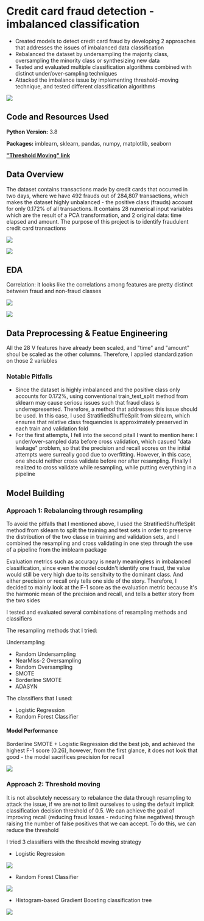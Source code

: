 # Credit card fraud detection - imbalanced classification
* Created models to detect credit card fraud by developing 2 approaches that addresses the issues of imbalanced data classification
* Rebalanced the dataset by undersampling the majority class, oversampling the minority class or synthesizing new data
* Tested and evaluated multiple classification algorithms combined with distinct under/over-sampling techniques
* Attacked the imbalance issue by implementing threshold-moving technique, and tested different classification algorithms

![](images/imbalanced_scale.png)

## Code and Resources Used
**Python Version:** 3.8

**Packages:** imblearn, sklearn, pandas, numpy, matplotlib, seaborn

[**"Threshold Moving" link**](https://towardsdatascience.com/how-to-deal-with-imbalanced-classification-without-re-balancing-the-data-8a3c02353fe3)

## Data Overview
The dataset contains transactions made by credit cards that occurred in two days, where we have 492 frauds out of 284,807 transactions, which makes the dataset highly unbalanced - the positive class (frauds) account for only 0.172% of all transactions. It contains 28 numerical input variables which are the result of a PCA transformation, and 2 original data: time elapsed and amount. The purpose of this project is to identify fraudulent credit card transactions


![](images/df_head.png)

![](images/label_dist.png)

## EDA
Correlation: it looks like the correlations among features are pretty distinct between fraud and non-fraud classes

![](images/fraud.png)

![](images/non_fraud.png)

## Data Preprocessing & Featue Engineering
All the 28 V features have already been scaled, and "time" and "amount" shoul be scaled as the other columns. Therefore, I applied standardization on those 2 variables

### Notable Pitfalls
* Since the dataset is highly imbalanced and the positive class only accounts for 0.172%, using conventional train_test_split method from sklearn may cause seriosu issues such that fraud class is underrepresented. Therefore, a method that addresses this issue should be used. In this case, I used StratifiedShuffleSplit from sklearn, which ensures that relative class frequencies is approximately preserved in each train and validation fold
* For the first attempts, I fell into the second pitall I want to mention here: I under/over-sampled data before cross validation, which casued "data leakage" problem, so that the precision and recall scores on the initial attempts were surreally  good due to overfitting. However, in this case, one should neither cross validate before nor after resampling. Finally I realized to cross validate while resampling, while putting everything in a pipeline

## Model Building
### Approach 1: Rebalancing through resampling
To avoid the pitfalls that I mentioned above, I used the StratifiedShuffleSplit method from sklearn to split the training and test sets in order to preserve the distribution of the two classe in training and validation sets, and I combined the resampling and cross validating in one step through the use of a pipeline from the imblearn package

Evaluation metrics such as accuracy is nearly meaningless in imbalanced classification, since even the model couldn't identify one fraud, the value would still be very high due to its sensitvity to the dominant class. And either precision or recall only tells one side of the story. Therefore, I decided to mainly look at the F-1 score as the evaluation metric because it's the harmonic mean of the precision and recall, and tells a better story from the two sides

I tested and evaluated several combinations of resampling methods and classifiers

The resampling methods that I tried:

Undersampling
* Random Undersampling
* NearMiss-2
Oversampling
* Random Oversampling
* SMOTE
* Borderline SMOTE
* ADASYN

The classifiers that I used:
* Logistic Regression
* Random Forest Classifier

#### Model Performance
Borderline SMOTE + Logistic Regression did the best job, and achieved the highest F-1 score (0.26), however, from the first glance, it does not look that good - the model sacrifices precision for recall

![](images/classification_report.png)

### Approach 2: Threshold moving
It is not absolutely necessary to rebalance the data through resampling to attack the issue, if we are not to limit ourselves to using the default implicit classification decision threshold of 0.5. We can achieve the goal of improving recall (reducing fraud losses - reducing false negatives) through raising the number of false positives that we can accept. To do this, we can reduce the threshold

I tried 3 classifiers with the threshold moving strategy
* Logistic Regression

![](images/threshold1.png)

* Random Forest Classifier

![](images/threshold2.png)

* Histogram-based Gradient Boosting classification tree

![](images/threshold3.png)
